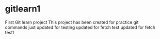 # gitlearn1
First Git learn project
This project has been created for practice git commands 
just updated for testing
updated for fetch test
updated for fetch test1
